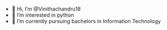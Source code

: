 - 👋 Hi, I’m @Vinithachandru18
- 👀 I’m interested in python
- 🌱 I’m currently pursuing bachelors in Information Technology

<!---
Vinithachandru18/Vinithachandru18 is a ✨ special ✨ repository because its `README.md` (this file) appears on your GitHub profile.
You can click the Preview link to take a look at your changes.
--->
